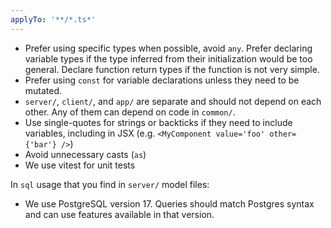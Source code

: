 ```yaml
---
applyTo: '**/*.ts*'
---
```


- Prefer using specific types when possible, avoid `any`. Prefer declaring
  variable types if the type inferred from their initialization would be too
  general. Declare function return types if the function is not very simple.
- Prefer using `const` for variable declarations unless they need to be mutated.
- `server/`, `client/`, and `app/` are separate and should not depend on each other. Any of them can
  depend on code in `common/`.
- Use single-quotes for strings or backticks if they need to include variables,
  including in JSX (e.g. `<MyComponent value='foo' other={'bar'} />`)
- Avoid unnecessary casts (`as`)
- We use vitest for unit tests

In `sql` usage that you find in `server/` model files:

- We use PostgreSQL version 17. Queries should match Postgres syntax and can use features available
  in that version.
